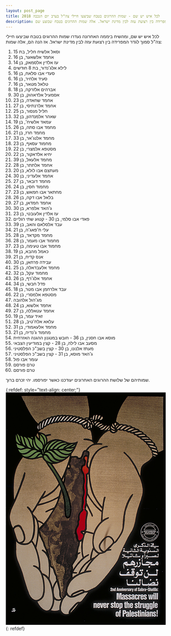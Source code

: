 ```yaml
---
layout: post_page
title: לכל איש יש שם - שמות ההרוגים בטבח שביצעו חיילי צה"ל בערב יום הנכבה 2018
description: בערב יום הנכבה נערכה הפגנה המונית סמוך לגדר המפרידה בין רצועת עזה לבין מדינת ישראל. אלה שמות ההרוגים בטבח שבוצע שם
---
```


לכל איש יש שם, ומהשיח ביממה האחרונה נעדרו שמות ההרוגים בטבח שביצעו חיילי צה"ל סמוך לגדר המפרידה בין רצועת עזה לבין מדינת ישראל. אז הנה הם, אלה שמות:

1. וסאל אלשיח חליל, בת 15
2. אחמד אלשאער, בן 16
3. עז אלדין אלסמאק, בן 14
4. לילא אלג'נדור, בת 8 חודשים
5. סעדי אבו סלאח, בן 16
6. סעיד אלחיר, בן 16
7. טלאל מטאר, בן 16
8. אברהים אלזרקה, בן 18
9. אסמעיל אלדאהוק, בן 30
10. אחמד שחאדה, בן 23
11. אחמד אלרנתיסי, בן 27
12. חליל מנסור, בן 25
13. שאהר אלמנדהון, בן 32
14. עמאד אלשיח', בן 19
15. מחמד אבו סתה, בן 26
16. מחמד חרז, בן 21
17. מחמד אלנג'אר, בן 33
18. מחמוד עסאף, בן 23
19. מסטפא אלמצרי, בן 22
20. יחיא אלדאקור, בן 22
21. מחמד אלעאל, בן 39
22. אחמד אלתתר, בן 28 
23. מעתצם אבו לולא, בן 20
24. אחמד אלעדיני, בן 30
25. מחמד דובאר, בן 27
26. מחמוד חסין, בן 24
27. מחתאר אבו חמאש, בן 23
28. בלאל אבו דקה, בן 26
29. אחמד חמדאן, בן 27
30. ג'האד אלפרא, בן 30
31. עז אלדין אלעובטי, בן 23
32. פאדי אבו סלמי, בן 30 - קטוע שתי רגליים
33. עבד אלסלאם והאב, בן 39
34. עלי ח'פאג'ה, בן 21
35. מחמד מקדאד, בן 28
36. מחמוד אבו מעמר, בן 28
37. מחמוד אבו טעימה, בן 23
38. כאמל מהבא, בן 19
39. אנס קדיח, בן 21
40. עבידה פרחאן, בן 30
41. מחמד אלעבדאלה, בן 25
42. מחמוד עקל, בן 32
43. אחמד אלג'רף, בן 26
44. פדל חבשי, בן 34
45. עבד אלרחמן אבו מטר, בן 18
46. מסטפא אלמסרי, בן 22
47. מג'הול אלהובה
48. אחמד אלשוא, בן 24
49. אחמד עטאללה, בן 27
50. זאיד עמר, בן 19
51. עלאא אלח'טיב, בן 28
52. מחמד אלעאמודי, בן 31
53. מחמוד ג'נדיה, בן 21
54. מוסא אבו חסנין, בן 36 - חובש במנגנון ההגנה האזרחית
55. מסעב אבו לילה, בן 28 - קצין במודיעין הצבאי
56. מעתז אלנונו, בן 30 - קצין בשב"כ הפלסטיני
57. ג'האד מוסא, בן 31 - קצין בשב"כ הפלסטיני
58. עומר אבו פול
59. טרם פורסם
60. טרם פורסם

שמותיהם של שלושת ההרוגים האחרונים יעודכנו כאשר יפורסמו. יהי זכרם ברוך.

{:refdef: style="text-align: center;"}
![Massacres will not stop the struggle](/img/2018-05-15-01.jpg)
{: refdef}
